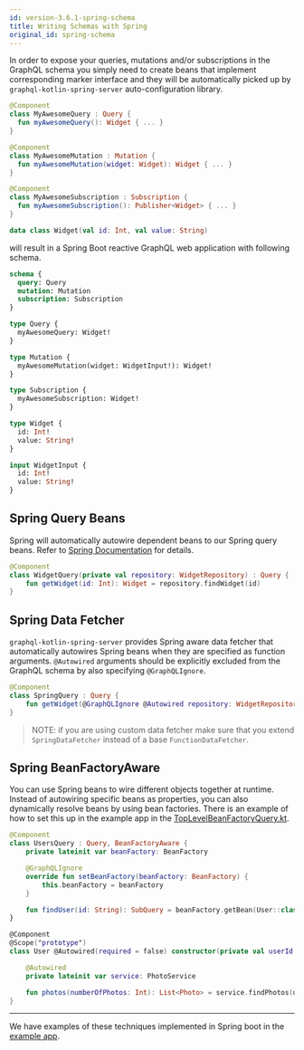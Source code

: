 ```yaml
---
id: version-3.6.1-spring-schema
title: Writing Schemas with Spring
original_id: spring-schema
---
```


In order to expose your queries, mutations and/or subscriptions in the GraphQL schema you simply need to create beans that
implement corresponding marker interface and they will be automatically picked up by `graphql-kotlin-spring-server`
auto-configuration library.

```kotlin
@Component
class MyAwesomeQuery : Query {
  fun myAwesomeQuery(): Widget { ... }
}

@Component
class MyAwesomeMutation : Mutation {
  fun myAwesomeMutation(widget: Widget): Widget { ... }
}

@Component
class MyAwesomeSubscription : Subscription {
  fun myAwesomeSubscription(): Publisher<Widget> { ... }
}

data class Widget(val id: Int, val value: String)
```

will result in a Spring Boot reactive GraphQL web application with following schema.

```graphql
schema {
  query: Query
  mutation: Mutation
  subscription: Subscription
}

type Query {
  myAwesomeQuery: Widget!
}

type Mutation {
  myAwesomeMutation(widget: WidgetInput!): Widget!
}

type Subscription {
  myAwesomeSubscription: Widget!
}

type Widget {
  id: Int!
  value: String!
}

input WidgetInput {
  id: Int!
  value: String!
}
```

## Spring Query Beans

Spring will automatically autowire dependent beans to our Spring query beans. Refer to [Spring Documentation](https://docs.spring.io/spring/docs/current/spring-framework-reference/) for details.

```kotlin
@Component
class WidgetQuery(private val repository: WidgetRepository) : Query {
    fun getWidget(id: Int): Widget = repository.findWidget(id)
}
```

## Spring Data Fetcher

`graphql-kotlin-spring-server` provides Spring aware data fetcher that automatically autowires Spring beans when they are
specified as function arguments. `@Autowired` arguments should be explicitly excluded from the GraphQL schema by also
specifying `@GraphQLIgnore`.

```kotlin
@Component
class SpringQuery : Query {
    fun getWidget(@GraphQLIgnore @Autowired repository: WidgetRepository, id: Int): Widget = repository.findWidget(id)
}
```

> NOTE: if you are using custom data fetcher make sure that you extend `SpringDataFetcher` instead of a base `FunctionDataFetcher`.

## Spring BeanFactoryAware

You can use Spring beans to wire different objects together at runtime. Instead of autowiring specific beans as properties,
you can also dynamically resolve beans by using bean factories. There is an example of how to set this up in the example
app in the [TopLevelBeanFactoryQuery.kt](https://github.com/ExpediaGroup/graphql-kotlin/blob/master/examples/spring/src/main/kotlin/com/expediagroup/graphql/examples/query/TopLevelBeanFactoryQuery.kt).

```kotlin
@Component
class UsersQuery : Query, BeanFactoryAware {
    private lateinit var beanFactory: BeanFactory

    @GraphQLIgnore
    override fun setBeanFactory(beanFactory: BeanFactory) {
        this.beanFactory = beanFactory
    }

    fun findUser(id: String): SubQuery = beanFactory.getBean(User::class.java, id)
}

@Component
@Scope("prototype")
class User @Autowired(required = false) constructor(private val userId: String) {

    @Autowired
    private lateinit var service: PhotoService

    fun photos(numberOfPhotos: Int): List<Photo> = service.findPhotos(userId, numberOfPhotos)
}
```

------

We have examples of these techniques implemented in Spring boot in the [example
app](https://github.com/ExpediaGroup/graphql-kotlin/blob/master/examples/spring/src/main/kotlin/com/expediagroup/graphql/examples/query/NestedQueries.kt).
